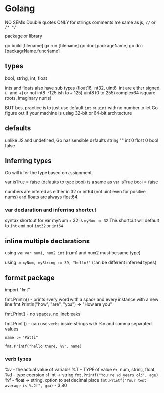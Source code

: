 # Golang

NO SEMIs
Double quotes ONLY for strings
comments are same as js, `//` or `/* */`

package or library

go build [filename]
go run [filename]
go doc [packageName]
go doc [packageName.funcName]

## types

bool, string, int, float

ints and floats also have sub types (float16, int32, uint8)
int are either signed (- and +) or not
int8 (-125 ish to + 125)
uint8 (0 to 255)
complex64 (square roots, imaginary nums)

BUT best practice is to just use default `int` or `uint` with no number to let Go figure out if your machine is using 32-bit or 64-bit architecture

## defaults

unlike JS and undefined, Go has sensible defaults
string ""
int 0
float 0
bool false

## Inferring types

Go will infer the type based on assignment.

var isTrue = false (defaults to type bool) is a same as var isTrue bool = false

numbers are infered as either int32 or int64 (not uint even for positive nums) and floats are always float64.

### var declaration and inferring shortcut

syntax shortcut for var myNum = 32 is `myNum := 32`
This shortcut will default to `int` and not `int32` or `int64`

## inline multiple declarations

using var
`var num1, num2 int` (num1 and num2 must be same type)

using :=
`myNum, myString := 39, "hello!"` (can be different inferred types)

## format package

import "fmt"

fmt.Println() - prints every word with a space and every instance with a new line
fmt.Println("how", "are", "you") -> "How are you"

fmt.Print() - no spaces, no linebreaks

fmt.Printf() - can use `verbs` inside strings with %v and comma separated values

```
name := "Patti"

fmt.Printf("hello there, %v", name)
```

### verb types

%v - the actual value of variable
%T - TYPE of value ex. num, string, float
%d - type coersion of int -> string `fmt.Printf("You're %d years old", age)`
%f - float -> string. option to set decimal place `fmt.Printf("Your test average is %.2f", gpa)` - 3.80

